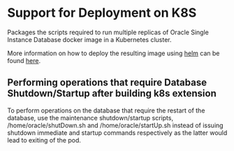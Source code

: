 #  Support for Deployment on K8S

Packages the scripts required to run multiple replicas of Oracle Single Instance Database docker image in a Kubernetes cluster.

More information on how to deploy the resulting image using [helm](https://helm.sh/) can be found [here](https://github.com/oracle/docker-images/blob/main/OracleDatabase/SingleInstance/helm-charts/oracle-db/README.md).

## Performing operations that require Database Shutdown/Startup after building k8s extension

To perform operations on the database that require the restart of the database, use the maintenance shutdown/startup scripts, /home/oracle/shutDown.sh and /home/oracle/startUp.sh instead of issuing shutdown immediate and startup commands respectively as the latter would lead to exiting of the pod.